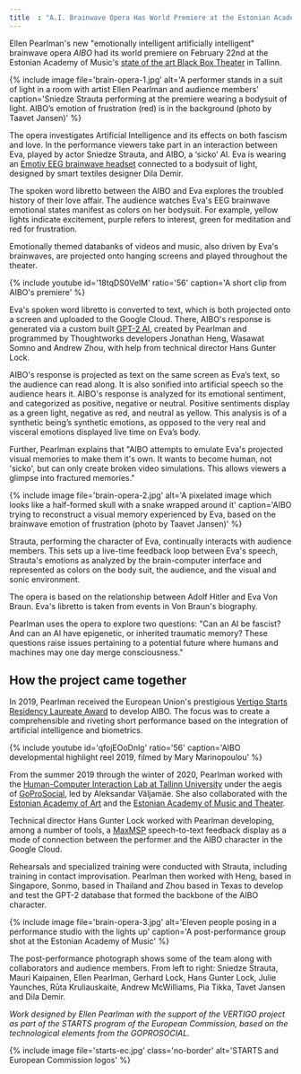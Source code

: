 ```yaml
---
title  : "A.I. Brainwave Opera Has World Premiere at the Estonian Academy of Music"
---
```

Ellen Pearlman's new "emotionally intelligent artificially intelligent" brainwave opera _AIBO_ had its world premiere on February 22nd at the Estonian Academy of Music's [state of the art Black Box Theater](https://estonianworld.com/culture/the-estonian-academy-of-music-and-theatre-opens-a-new-concert-and-performance-centre/) in Tallinn.

{% include image file='brain-opera-1.jpg'
   alt='A performer stands in a suit of light in a room with artist Ellen Pearlman and audience members'
   caption='Sniedze Strauta performing at the premiere wearing a bodysuit of light. AIBO’s emotion of frustration (red) is in the background (photo by Taavet Jansen)' %}

The opera investigates Artificial Intelligence and its effects on both fascism and love. In the performance viewers take part in an interaction between Eva, played by actor Sniedze Strauta, and AIBO, a ‘sicko’ AI. Eva is wearing an [Emotiv EEG brainwave headset](https://www.emotiv.com/) connected to a bodysuit of light, designed by smart textiles designer Dila Demir.

<!--excerpt-ends-->

The spoken word libretto between the AIBO and Eva explores the troubled history of their love affair. The audience watches Eva's EEG brainwave emotional states manifest as colors on her bodysuit. For example, yellow lights indicate excitement, purple refers to interest, green for meditation and red for frustration.

Emotionally themed databanks of videos and music, also driven by Eva's brainwaves, are projected onto hanging screens and played throughout the theater.

{% include youtube id='18tqDS0VelM'
   ratio='56'
   caption='A short clip from AIBO\'s premiere' %}

Eva's spoken word libretto is converted to text, which is both projected onto a screen and uploaded to the Google Cloud. There, AIBO's response is generated via a custom built [GPT-2 AI](https://openai.com/blog/better-language-models/), created by Pearlman and programmed by Thoughtworks developers Jonathan Heng, Wasawat Somno and Andrew Zhou, with help from technical director Hans Gunter Lock.

AIBO's response is projected as text on the same screen as Eva’s text, so the audience can read along. It is also sonified into artificial speech so the audience hears it. AIBO's response is analyzed for its emotional sentiment, and categorized as positive, negative or neutral. Positive sentiments display as a green light, negative as red, and neutral as yellow. This analysis is of a synthetic being’s synthetic emotions, as opposed to the very real and visceral emotions displayed live time on Eva’s body.

Further, Pearlman explains that "AIBO attempts to emulate Eva's projected visual memories to make them it's own. It wants to become human, not 'sicko', but can only create broken video simulations. This allows viewers a glimpse into fractured memories."

{% include image file='brain-opera-2.jpg'
   alt='A pixelated image which looks like a half-formed skull with a snake wrapped around it'
   caption='AIBO trying to reconstruct a visual memory experienced by Eva, based on the brainwave emotion of frustration (photo by Taavet Jansen)' %}

Strauta, performing the character of Eva, continually interacts with audience members. This sets up a live-time feedback loop between Eva's speech, Strauta's emotions as analyzed by the brain-computer interface and represented as colors on the body suit, the audience, and the visual and sonic environment.

The opera is based on the relationship between Adolf Hitler and Eva Von Braun. Eva's libretto is taken from events in Von Braun's biography.

Pearlman uses the opera to explore two questions: "Can an AI be fascist? And can an AI have epigenetic, or inherited traumatic memory? These questions raise issues pertaining to a potential future where humans and machines may one day merge consciousness."

## How the project came together

In 2019, Pearlman received the European Union's prestigious [Vertigo Starts Residency Laureate Award](https://vertigo.starts.eu/calls/starts-residencies-call-3/residencies/aibo/detail/) to develop AIBO. The focus was to create a comprehensible and riveting short performance based on the integration of artificial intelligence and biometrics.

{% include youtube id='qfojEOoDnlg'
   ratio='56'
   caption='AIBO developmental highlight reel 2019, filmed by Mary Marinopoulou' %}

From the summer 2019 through the winter of 2020, Pearlman worked with the [Human-Computer Interaction Lab at Tallinn University](https://www.tlu.ee/en/humancomputerinteraction) under the aegis of [GoProSocial](https://vertigo.starts.eu/calls/starts-residencies-call-3/projects/goprosocial/detail/), led by Aleksandar Väljamäe. She also collaborated with the [Estonian Academy of Art](https://www.artun.ee/en/home/) and the [Estonian Academy of Music and Theater](https://eamt.ee/en/).

Technical director Hans Gunter Lock worked with Pearlman developing, among a number of tools, a [MaxMSP](https://cycling74.com/products/max/) speech-to-text feedback display as a mode of connection between the performer and the AIBO character in the Google Cloud.

Rehearsals and specialized training were conducted with Strauta, including training in contact improvisation. Pearlman then worked with Heng, based in Singapore, Sonmo, based in Thailand and Zhou based in Texas to develop and test the GPT-2 database that formed the backbone of the AIBO character. 

{% include image file='brain-opera-3.jpg'
   alt='Eleven people posing in a performance studio with the lights up'
   caption='A post-performance group shot at the Estonian Academy of Music' %}

The post-performance photograph shows some of the team along with collaborators and audience members. From left to right: Sniedze Strauta, Mauri Kaipainen, Ellen Pearlman, Gerhard Lock, Hans Gunter Lock, Julie Yaunches, Rūta Kruliauskaitė, Andrew McWilliams, Pia Tikka, Tavet Jansen and Dila Demir.

*Work designed by Ellen Pearlman with the support of the VERTIGO project as part of the STARTS program of the European Commission, based on the technological elements from the GOPROSOCIAL.*

{% include image file='starts-ec.jpg'
   class='no-border'
   alt='STARTS and European Commission logos' %}